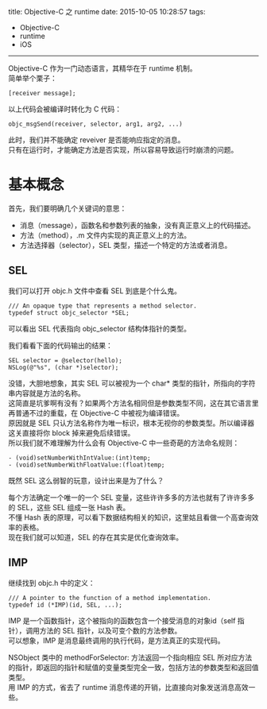 title: Objective-C 之 runtime
date: 2015-10-05 10:28:57
tags:
- Objective-C
- runtime
- iOS
---

Objective-C 作为一门动态语言，其精华在于 runtime 机制。  
简单举个栗子：

```
[receiver message];
```

以上代码会被编译时转化为 C 代码：

```
objc_msgSend(receiver, selector, arg1, arg2, ...)
```

此时，我们并不能确定 reveiver 是否能响应指定的消息。  
只有在运行时，才能确定方法是否实现，所以容易导致运行时崩溃的问题。
<!--more-->
# 基本概念

首先，我们要明确几个关键词的意思：

- 消息（message），函数名和参数列表的抽象，没有真正意义上的代码描述。
- 方法（method），.m 文件内实现的真正意义上的方法。
- 方法选择器（selector），SEL 类型，描述一个特定的方法或者消息。

## SEL
我们可以打开 objc.h 文件中查看 SEL 到底是个什么鬼。  

```
/// An opaque type that represents a method selector.
typedef struct objc_selector *SEL;
```

可以看出 SEL 代表指向 objc_selector 结构体指针的类型。

我们看看下面的代码输出的结果：

```
SEL selector = @selector(hello);
NSLog(@"%s", (char *)selector);
```

没错，大胆地想象，其实 SEL 可以被视为一个 char* 类型的指针，所指向的字符串内容就是方法的名称。  
这简直是坑爹啊有没有？如果两个方法名相同但是参数类型不同，这在其它语言里再普通不过的重载，在 Objective-C 中被视为编译错误。  
原因就是 SEL 只认方法名称作为唯一标识，根本无视你的参数类型。所以编译器这关直接将你 block 掉来避免后续错误。  
所以我们就不难理解为什么会有 Objective-C 中一些奇葩的方法命名规则：

```
- (void)setNumberWithIntValue:(int)temp;
- (void)setNumberWithFloatValue:(float)temp;
```

既然 SEL 这么弱智的玩意，设计出来是为了什么？  

每个方法确定一个唯一的一个 SEL 变量，这些许许多多的方法也就有了许许多多的 SEL，这些 SEL 组成一张 Hash 表。  
不懂 Hash 表的原理，可以看下数据结构相关的知识，这里姑且看做一个高查询效率的表格。  
现在我们就可以知道，SEL 的存在其实是优化查询效率。  

## IMP
继续找到 objc.h 中的定义：

```
/// A pointer to the function of a method implementation. 
typedef id (*IMP)(id, SEL, ...); 
```
IMP 是一个函数指针，这个被指向的函数包含一个接受消息的对象id（self 指针），调用方法的 SEL 指针，以及可变个数的方法参数。  
可以想象，IMP 是消息最终调用的执行代码，是方法真正的实现代码。  

NSObject 类中的 methodForSelector: 方法返回一个指向相应 SEL 所对应方法的指针，即返回的指针和赋值的变量类型完全一致，包括方法的参数类型和返回值类型。  
用 IMP 的方式，省去了 runtime 消息传递的开销，比直接向对象发送消息高效一些。  
